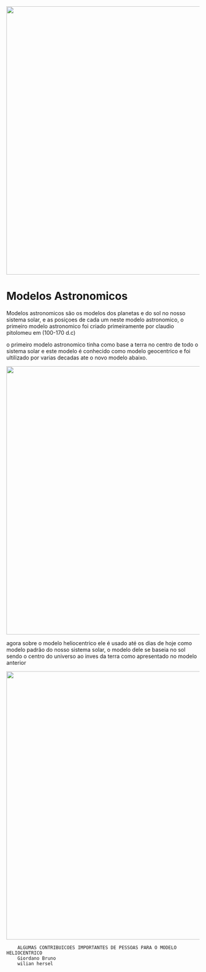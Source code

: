 <!DOCTYPE html>
<html lang="pt-br">
<head> 
    <div align="center">
<img src="![Heliocentrismo x geocentrismo-min](https://github.com/ComiKetoy/fisicaaa/assets/148079444/f4ef159b-e041-45da-b47c-be90bd8ab07f)" width="700px" />
</div>
    <meta charset="UTF-8">
    <meta name="viewport" content="width=device-width, initial-scale=1.0">
    <link rel="stylesheet" href="style.css">
</head>
<body>
    <h1 id="titulo" >Modelos Astronomicos</h1>
    <p class="texto">Modelos astronomicos são os modelos dos planetas e do sol no nosso
        sistema solar, e as posiçoes de cada um neste modelo astronomico,
        o primeiro modelo astronomico foi criado primeiramente por claudio pitolomeu em (100-170 d.c)</p> 
        
 </head>
<body>
  
<p class="texto">o primeiro modelo astronomico tinha como base a terra no centro de todo o sistema solar
    e este modelo é conhecido como modelo geocentrico e foi ultilizado por varias decadas ate o novo modelo abaixo. </p>
    
<div align="center">
<img src="![download](https://github.com/ComiKetoy/fisicaaa/assets/148079444/d0fd3377-6481-49ff-829c-cca5a2cdd073)" width="700px" />
</div>
 </head>
<body>
    <p class="texto">agora sobre o modelo heliocentrico ele é usado até os dias de hoje como modelo padrão do nosso sistema solar,
        o modelo dele se baseia no sol sendo o centro do universo ao inves da terra como apresentado no modelo anterior </p>

 <div align="center">       
<img src="![download (1)](https://github.com/ComiKetoy/fisicaaa/assets/148079444/e6b63b2e-45eb-4e02-898b-ce4fe223d081)" width="700px" />
</div>

        ALGUMAS CONTRIBUICOES IMPORTANTES DE PESSOAS PARA O MODELO HELIOCENTRICO
        Giordano Bruno
        wilian hersel
